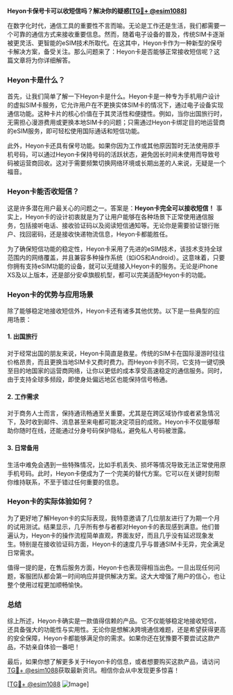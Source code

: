 **Heyon卡保号卡可以收短信吗？解决你的疑惑[[TG💪+ @esim1088](https://t.me/s/esim1088)]**

在数字化时代，通信工具的重要性不言而喻。无论是工作还是生活，我们都需要一个可靠的通信方式来接收重要信息。然而，随着电子设备的普及，传统SIM卡逐渐被更灵活、更智能的eSIM技术所取代。在这其中，Heyon卡作为一种新型的保号卡解决方案，备受关注。那么问题来了：Heyon卡是否能够正常接收短信呢？这篇文章将为你详细解答。

### Heyon卡是什么？

首先，让我们简单了解一下Heyon卡是什么。Heyon卡是一种专为手机用户设计的虚拟SIM卡服务，它允许用户在不更换实体SIM卡的情况下，通过电子设备实现通信功能。这种卡片的核心价值在于其灵活性和便捷性。例如，当你出国旅行时，无需担心漫游费用或更换本地SIM卡的问题；只需通过Heyon卡绑定目的地运营商的eSIM服务，即可轻松使用国际通话和短信功能。

此外，Heyon卡还具有保号功能。如果你因为工作或其他原因暂时无法使用原手机号码，可以通过Heyon卡保持号码的活跃状态，避免因长时间未使用而导致号码被运营商回收。这对于需要频繁切换网络环境或长期出差的人来说，无疑是一个福音。

### Heyon卡能否收短信？

这是许多潜在用户最关心的问题之一。答案是：**Heyon卡完全可以接收短信！** 事实上，Heyon卡的设计初衷就是为了让用户能够在各种场景下正常使用通信服务，包括接听电话、接收验证码以及阅读短信通知等。无论你是需要验证银行账户、找回密码，还是接收快递物流信息，Heyon卡都能胜任。

为了确保短信功能的稳定性，Heyon卡采用了先进的eSIM技术，该技术支持全球范围内的网络覆盖，并且兼容多种操作系统（如iOS和Android）。这意味着，只要你拥有支持eSIM功能的设备，就可以无缝接入Heyon卡的服务。无论是iPhone XS及以上版本，还是部分安卓旗舰机型，都可以完美适配Heyon卡的功能。

### Heyon卡的优势与应用场景

除了能够稳定地接收短信外，Heyon卡还有诸多其他优势。以下是一些典型的应用场景：

#### 1. 出国旅行
对于经常出国的朋友来说，Heyon卡简直是救星。传统的SIM卡在国际漫游时往往价格昂贵，而且更换当地SIM卡又费时费力。而Heyon卡则不同，它支持一键切换至目的地国家的运营商网络，让你以更低的成本享受高速稳定的通信服务。同时，由于支持全球多频段，即使身处偏远地区也能保持信号畅通。

#### 2. 工作需求
对于商务人士而言，保持通讯畅通至关重要。尤其是在跨区域协作或者紧急情况下，及时收到邮件、消息甚至来电都可能决定项目的成败。Heyon卡不仅能够帮助你随时在线，还能通过分身号码保护隐私，避免私人号码被泄露。

#### 3. 日常备用
生活中难免会遇到一些特殊情况，比如手机丢失、损坏等情况导致无法正常使用原手机号码。此时，Heyon卡便成为了一个完美的替代方案。它可以在关键时刻帮你维持联系，不至于错过任何重要的信息。

### Heyon卡的实际体验如何？

为了更好地了解Heyon卡的实际表现，我特意邀请了几位朋友进行了为期一个月的试用测试。结果显示，几乎所有参与者都对Heyon卡的表现感到满意。他们普遍认为，Heyon卡的操作流程简单直观，界面友好，而且几乎没有延迟现象发生。特别是在接收验证码方面，Heyon卡的速度几乎与普通SIM卡无异，完全满足日常需求。

值得一提的是，在售后服务方面，Heyon卡也表现得相当出色。一旦出现任何问题，客服团队都会第一时间响应并提供解决方案。这大大增强了用户的信心，也让整个使用过程更加顺畅愉快。

### 总结

综上所述，Heyon卡确实是一款值得信赖的产品。它不仅能够稳定地接收短信，还具备强大的功能性与实用性。无论你是想解决跨境通信难题，还是希望获得更高的安全保障，Heyon卡都能够满足你的需求。如果你还在犹豫要不要尝试这款产品，不妨亲自体验一番吧！

最后，如果你想了解更多关于Heyon卡的信息，或者想要购买这款产品，请访问[TG💪+ @esim1088](https://t.me/s/esim1088)获取最新资讯。相信你会从中发现更多惊喜！

[[TG💪+ @esim1088](https://t.me/s/esim1088) ![Image](https://i.postimg.cc/4NQfJmqS/Snipaste-2025-05-13-00-14-12.png)]